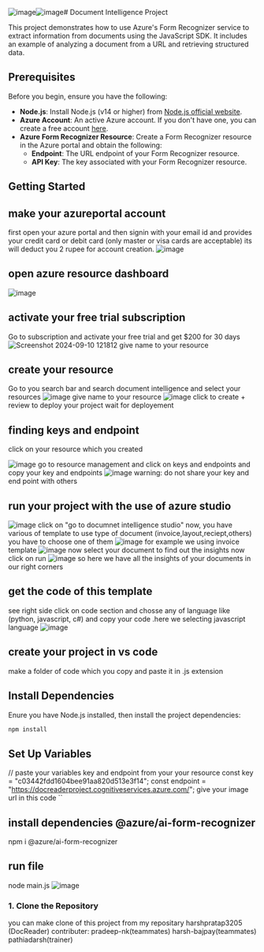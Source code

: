 ![image](https://github.com/user-attachments/assets/d753843f-c39f-4557-80e7-95e25d6b865e)![image](https://github.com/user-attachments/assets/10015095-4d75-4326-ba7f-2c9f645c8277)# Document Intelligence Project

This project demonstrates how to use Azure's Form Recognizer service to extract information from documents using the JavaScript SDK. It includes an example of analyzing a document from a URL and retrieving structured data.

## Prerequisites

Before you begin, ensure you have the following:

- **Node.js**: Install Node.js (v14 or higher) from [Node.js official website](https://nodejs.org/).
- **Azure Account**: An active Azure account. If you don't have one, you can create a free account [here](https://azure.microsoft.com/free/).
- **Azure Form Recognizer Resource**: Create a Form Recognizer resource in the Azure portal and obtain the following:
  - **Endpoint**: The URL endpoint of your Form Recognizer resource.
  - **API Key**: The key associated with your Form Recognizer resource.

## Getting Started


 ## make your azureportal account
 first open your azure portal and then signin with your email id and provides your credit card or debit card (only master or visa cards are acceptable)
 its will deduct you 2 rupee for account creation.
![image](https://github.com/user-attachments/assets/ebecbb79-ba45-4133-b0c2-fc2070053d1b)


 ## open azure resource dashboard
 ![image](https://github.com/user-attachments/assets/63d5cb3c-e72d-4dc0-9d16-f9f6d70e4eac)

## activate your free trial subscription
 Go to subscription and activate your free trial and get $200 for 30 days 
![Screenshot 2024-09-10 121812](https://github.com/user-attachments/assets/185b82bc-5acd-4ed5-89b2-e4cbea2c5497)
 give name to your resource 

## create your resource
Go to you search bar and search document intelligence and select your resources
![image](https://github.com/user-attachments/assets/43e1b1eb-7fe3-490d-9fbe-b04a05d838d7)
give name to your resource 
![image](https://github.com/user-attachments/assets/10231a69-46b5-417f-94fb-e64d912996c0)
click  to create + review to deploy your project wait for deployement

## finding keys and endpoint
click on your resource which you created

![image](https://github.com/user-attachments/assets/3c66e37d-576e-43a7-bd87-dc9581aac953)
 go to resource management and click on keys and endpoints
 and copy  your key and endpoints
 ![image](https://github.com/user-attachments/assets/4a1001c7-62a0-4193-a992-6bb5a4d5f47e)
warning: do not share your key and end point with others

 ## run your project with the use of azure studio

![image](https://github.com/user-attachments/assets/bf47ec68-6e8a-40ef-8514-e1d6aed26aa9)
click on "go to documnet intelligence studio"
now, you have various of template to use type of document (invoice,layout,reciept,others)
you have to choose one of them
![image](https://github.com/user-attachments/assets/c4c2be43-1f83-49bb-b744-95320f670187)
  for example we using invoice template 
  ![image](https://github.com/user-attachments/assets/59bc00e0-e443-4206-a649-3ac0d25abc1e)
now select your document to find out the insights
  now click on run 
  ![image](https://github.com/user-attachments/assets/98121405-cab7-47b8-9149-f684ef12e1da)
so here we have all the insights of your documents in our right corners
## get the code of this template 
see right side click on code section and chosse any of language like (python, javascript,
c#) and copy your code .here we selecting javascript language
![image](https://github.com/user-attachments/assets/6c0d92a7-3210-4dc9-9cbc-2dd0d8962eae)

## create your project in vs code
make a folder of code which you copy and paste it in .js extension

## Install Dependencies
Enure you have Node.js installed, then install the project dependencies:
```bash
npm install
```
## Set Up  Variables
// paste your variables key and endpoint from your your resource
const key = "c03442fdd1604bee91aa820d513e3f14";
const endpoint = "https://docreaderproject.cognitiveservices.azure.com/";
give your image url in this code
``
## install dependencies @azure/ai-form-recognizer
npm i @azure/ai-form-recognizer

## run file
node main.js
![image](https://github.com/user-attachments/assets/f51be5f3-d570-4e73-b6e3-898808de5016)


### 1. Clone the Repository
you can make clone of this project from my repositary
harshpratap3205 (DocReader) 
contributer:
pradeep-nk(teammates)
harsh-bajpay(teammates)
pathiadarsh(trainer)

